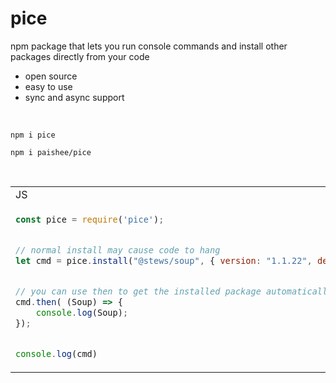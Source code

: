 # pice
npm package that lets you run console commands and install other packages directly from your code

- open source
- easy to use
- sync and async support

<br>

```console
npm i pice
```
```console
npm i paishee/pice
```

<br>

<table>
<tr>
<td>JS</td><td>Output</td>
</tr>
<tr>
<td>
  
```js
const pice = require('pice');


// normal install may cause code to hang
let cmd = pice.install("@stews/soup", { version: "1.1.22", dev: true });


// you can use then to get the installed package automatically
cmd.then( (Soup) => {
    console.log(Soup);
});


console.log(cmd)
```

</td>

<td>

```js
[class Soup]


PiceCommand {
  str: 'npm install @stews/soup@1.1.22 --save-dev',
  pkg: '@stews/soup',
  argsList: [Object],
  args: [Object],
  async: false,
  __listeners: [Object],
  __executor: [Buffer]
}
```
  
</td>

</tr>
</table>
